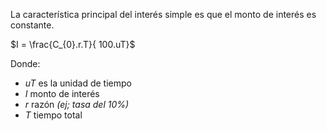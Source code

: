 
La característica principal del interés simple es que el monto de interés es constante.  

$I = \frac{C_{0}.r.T}{ 100.uT}$

Donde:
* $uT$ es la unidad de tiempo
* $I$ monto de interés
* $r$ razón *(ej; tasa del 10%)*
* $T$ tiempo total 
